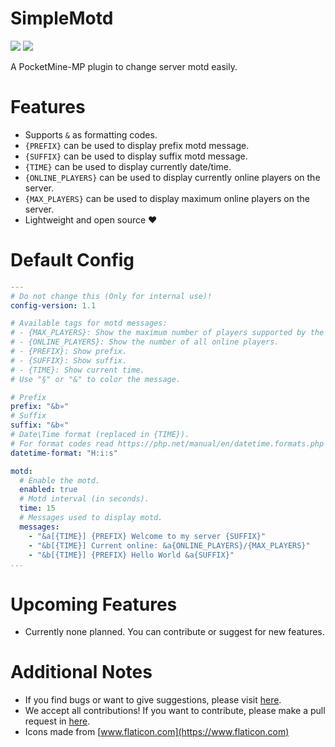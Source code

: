 # SimpleMotd

[![](https://poggit.pmmp.io/shield.state/SimpleMotd)](https://poggit.pmmp.io/p/SimpleMotd)
[![](https://poggit.pmmp.io/shield.dl.total/SimpleMotd)](https://poggit.pmmp.io/p/SimpleMotd)

A PocketMine-MP plugin to change server motd easily.

# Features

- Supports `&` as formatting codes.
- `{PREFIX}` can be used to display prefix motd message.
- `{SUFFIX}` can be used to display suffix motd message.
- `{TIME}` can be used to display currently date/time.
- `{ONLINE_PLAYERS}` can be used to display currently online players on the server.
- `{MAX_PLAYERS}` can be used to display maximum online players on the server.
- Lightweight and open source ❤️

# Default Config
```yaml
---
# Do not change this (Only for internal use)!
config-version: 1.1

# Available tags for motd messages:
# - {MAX_PLAYERS}: Show the maximum number of players supported by the server.
# - {ONLINE_PLAYERS}: Show the number of all online players.
# - {PREFIX}: Show prefix.
# - {SUFFIX}: Show suffix.
# - {TIME}: Show current time.
# Use "§" or "&" to color the message.

# Prefix
prefix: "&b»"
# Suffix
suffix: "&b«"
# Date\Time format (replaced in {TIME}).
# For format codes read https://php.net/manual/en/datetime.formats.php
datetime-format: "H:i:s"

motd:
  # Enable the motd.
  enabled: true
  # Motd interval (in seconds).
  time: 15
  # Messages used to display motd.
  messages:
    - "&a[{TIME}] {PREFIX} Welcome to my server {SUFFIX}"
    - "&b[{TIME}] Current online: &a{ONLINE_PLAYERS}/{MAX_PLAYERS}"
    - "&b[{TIME}] {PREFIX} Hello World &a{SUFFIX}"
...

```

# Upcoming Features

- Currently none planned. You can contribute or suggest for new features.

# Additional Notes

- If you find bugs or want to give suggestions, please visit [here](https://github.com/AIPTU/SimpleMotd/issues).
- We accept all contributions! If you want to contribute, please make a pull request in [here](https://github.com/AIPTU/SimpleMotd/pulls).
- Icons made from [www.flaticon.com](https://www.flaticon.com)
